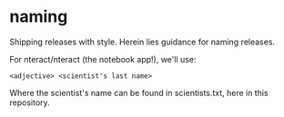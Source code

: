 # naming

Shipping releases with style. Herein lies guidance for naming releases.

For nteract/nteract (the notebook app!), we'll use:

```
<adjective> <scientist's last name>
```

Where the scientist's name can be found in scientists.txt, here in this repository.

